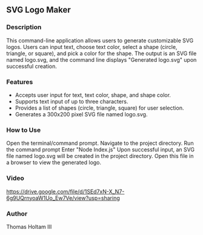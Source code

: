 ## SVG Logo Maker

### Description
This command-line application allows users to generate customizable SVG logos. Users can input text, choose text color, select a shape (circle, triangle, or square), and pick a color for the shape. The output is an SVG file named logo.svg, and the command line displays "Generated logo.svg" upon successful creation.

### Features
- Accepts user input for text, text color, shape, and shape color.
- Supports text input of up to three characters.
- Provides a list of shapes (circle, triangle, square) for user selection.
- Generates a 300x200 pixel SVG file named logo.svg.

### How to Use
Open the terminal/command prompt.
Navigate to the project directory.
Run the command prompt
Enter "Node Index.js"
Upon successful input, an SVG file named logo.svg will be created in the project directory. Open this file in a browser to view the generated logo.

### Video
https://drive.google.com/file/d/1SEd7xN-X_N7-6g9UQrnyoaW1Uo_Ew7Ve/view?usp=sharing

### Author
Thomas Holtam III